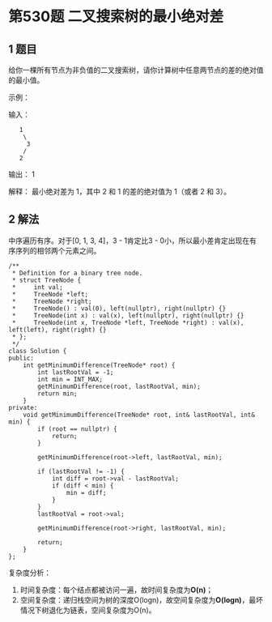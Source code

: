 # 第530题 二叉搜索树的最小绝对差

## 1 题目

给你一棵所有节点为非负值的二叉搜索树，请你计算树中任意两节点的差的绝对值的最小值。

示例：

输入：

```
   1
    \
     3
    /
   2
```

输出：
1

解释：
最小绝对差为 1，其中 2 和 1 的差的绝对值为 1（或者 2 和 3）。

## 2 解法

中序遍历有序。对于[0, 1, 3, 4]，3 - 1肯定比3 - 0小，所以最小差肯定出现在有序序列的相邻两个元素之间。

```
/**
 * Definition for a binary tree node.
 * struct TreeNode {
 *     int val;
 *     TreeNode *left;
 *     TreeNode *right;
 *     TreeNode() : val(0), left(nullptr), right(nullptr) {}
 *     TreeNode(int x) : val(x), left(nullptr), right(nullptr) {}
 *     TreeNode(int x, TreeNode *left, TreeNode *right) : val(x), left(left), right(right) {}
 * };
 */
class Solution {
public:
    int getMinimumDifference(TreeNode* root) {
        int lastRootVal = -1;
        int min = INT_MAX;
        getMinimumDifference(root, lastRootVal, min);
        return min;
    }
private:
    void getMinimumDifference(TreeNode* root, int& lastRootVal, int& min) {
        if (root == nullptr) {
            return;
        }

        getMinimumDifference(root->left, lastRootVal, min);

        if (lastRootVal != -1) {
            int diff = root->val - lastRootVal;
            if (diff < min) {
                min = diff;
            }
        }
        lastRootVal = root->val;

        getMinimumDifference(root->right, lastRootVal, min);

        return;
    }
};
```

复杂度分析：

1. 时间复杂度：每个结点都被访问一遍，故时间复杂度为**O(n)**；
2. 空间复杂度：递归栈空间为树的深度O(logn)，故空间复杂度为**O(logn)**，最坏情况下树退化为链表，空间复杂度为O(n)。

